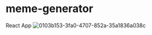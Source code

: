 # meme-generator
React App 
![0103b153-3fa0-4707-852a-35a1836a038c](https://user-images.githubusercontent.com/116196283/226738483-27d24f94-3c9e-40ee-8d15-ff61e6d860ed.jpg)
